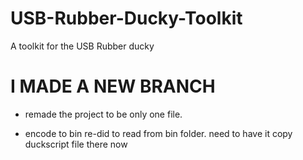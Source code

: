 # USB-Rubber-Ducky-Toolkit
A toolkit for the USB Rubber ducky

# I MADE A NEW BRANCH
- remade the project to be only one file.

- encode to bin re-did to read from bin folder. need to have it copy duckscript file there now
